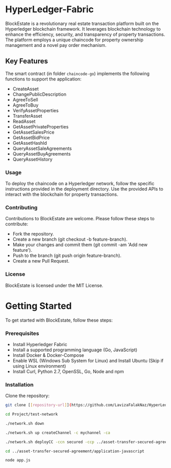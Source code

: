 # HyperLedger-Fabric
BlockEstate is a revolutionary real estate transaction platform built on the Hyperledger blockchain framework. It leverages blockchain technology to enhance the efficiency, security, and transparency of property transactions. The platform employs a unique chaincode for property ownership management and a novel pay order mechanism.

## Key Features
The smart contract (in folder `chaincode-go`) implements the following functions to support the application:

- CreateAsset
- ChangePublicDescription
- AgreeToSell
- AgreeToBuy
- VerifyAssetProperties
- TransferAsset
- ReadAsset
- GetAssetPrivateProperties
- GetAssetSalesPrice
- GetAssetBidPrice
- GetAssetHashId
- QueryAssetSaleAgreements
- QueryAssetBuyAgreements
- QueryAssetHistory

### Usage
To deploy the chaincode on a Hyperledger network, follow the specific instructions provided in the deployment directory.
Use the provided APIs to interact with the blockchain for property transactions.

### Contributing
Contributions to BlockEstate are welcome. Please follow these steps to contribute:
- Fork the repository.
- Create a new branch (git checkout -b feature-branch).
- Make your changes and commit them (git commit -am 'Add new feature').
- Push to the branch (git push origin feature-branch).
- Create a new Pull Request.

### License
BlockEstate is licensed under the MIT License.

# Getting Started
To get started with BlockEstate, follow these steps:

### Prerequisites
- Install Hyperledger Fabric
- Install a supported programming language (Go, JavaScript)
- Install Docker & Docker-Compose
- Enable WSL (Windows Sub System for Linux) and Install Ubuntu (Skip if using Linux environment)
- Install Curl, Python 2.7, OpenSSL, Go, Node and npm

### Installation
Clone the repository:
   ```bash
   git clone [[repository-url]](https://github.com/LavizaFalakNaz/HyperLedger-Fabric.git)
   ```
   ``` bash
   cd Project/test-network
   ```
   ``` bash
   ./network.sh down
   ```
   ``` bash
   ./network.sh up createChannel -c mychannel -ca
   ```
   ``` bash
   ./network.sh deployCC -ccn secured -ccp ../asset-transfer-secured-agreement/chaincode-go/ -ccl go -ccep "OR('Org1MSP.peer','Org2MSP.peer')"
   ```
   ``` bash
   cd ../asset-transfer-secured-agreement/application-javascript
   ```
   ``` bash
   node app.js
   ```
